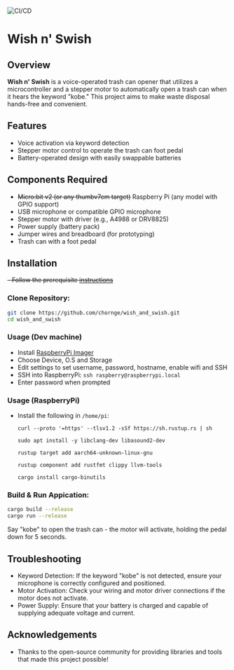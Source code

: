![CI/CD](https://github.com/chornge/wish_and_swish/actions/workflows/build.yml/badge.svg?branch=main)

# Wish n' Swish

## Overview

**Wish n' Swish** is a voice-operated trash can opener that utilizes a microcontroller and a stepper motor to automatically open a trash can when it hears the keyword "kobe." This project aims to make waste disposal hands-free and convenient.

## Features

- Voice activation via keyword detection
- Stepper motor control to operate the trash can foot pedal
- Battery-operated design with easily swappable batteries

## Components Required

- ~~Micro:bit v2 (or any thumbv7em target)~~ Raspberry Pi (any model with GPIO support)
- USB microphone or compatible GPIO microphone
- Stepper motor with driver (e.g., A4988 or DRV8825)
- Power supply (battery pack)
- Jumper wires and breadboard (for prototyping)
- Trash can with a foot pedal

## Installation

~~- Follow the prerequisite [instructions](https://github.com/esp-rs/esp-idf-template)~~

### Clone Repository:

```bash
git clone https://github.com/chornge/wish_and_swish.git
cd wish_and_swish
```

### Usage (Dev machine)

- Install [RaspberryPi Imager](https://www.raspberrypi.com/software/)
- Choose Device, O.S and Storage
- Edit settings to set username, password, hostname, enable wifi and SSH
- SSH into RaspberryPi: `ssh raspberry@raspberrypi.local`
- Enter password when prompted

### Usage (RaspberryPi)

- Install the following in `/home/pi`:

  `curl --proto '=https' --tlsv1.2 -sSf https://sh.rustup.rs | sh`

  `sudo apt install -y libclang-dev libasound2-dev`

  `rustup target add aarch64-unknown-linux-gnu`

  `rustup component add rustfmt clippy llvm-tools`

  `cargo install cargo-binutils`

### Build & Run Appication:

```bash
cargo build --release
cargo run --release
```

Say "kobe" to open the trash can - the motor will activate, holding the pedal down for 5 seconds.

## Troubleshooting

- Keyword Detection: If the keyword "kobe" is not detected, ensure your microphone is correctly configured and positioned.
- Motor Activation: Check your wiring and motor driver connections if the motor does not activate.
- Power Supply: Ensure that your battery is charged and capable of supplying adequate voltage and current.

## Acknowledgements

- Thanks to the open-source community for providing libraries and tools that made this project possible!
